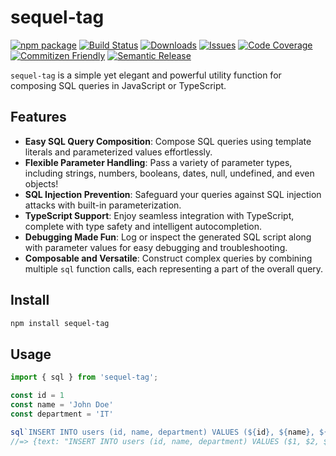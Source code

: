 # sequel-tag

[![npm package][npm-img]][npm-url]
[![Build Status][build-img]][build-url]
[![Downloads][downloads-img]][downloads-url]
[![Issues][issues-img]][issues-url]
[![Code Coverage][codecov-img]][codecov-url]
[![Commitizen Friendly][commitizen-img]][commitizen-url]
[![Semantic Release][semantic-release-img]][semantic-release-url]


`sequel-tag` is a simple yet elegant and powerful utility function for composing SQL queries in JavaScript or TypeScript.

## Features

- **Easy SQL Query Composition**: Compose SQL queries using template literals and parameterized values effortlessly.
- **Flexible Parameter Handling**: Pass a variety of parameter types, including strings, numbers, booleans, dates, null, undefined, and even objects!
- **SQL Injection Prevention**: Safeguard your queries against SQL injection attacks with built-in parameterization.
- **TypeScript Support**: Enjoy seamless integration with TypeScript, complete with type safety and intelligent autocompletion.
- **Debugging Made Fun**: Log or inspect the generated SQL script along with parameter values for easy debugging and troubleshooting.
- **Composable and Versatile**: Construct complex queries by combining multiple `sql` function calls, each representing a part of the overall query.

## Install

```bash
npm install sequel-tag
```

## Usage

```ts
import { sql } from 'sequel-tag';

const id = 1
const name = 'John Doe'
const department = 'IT'

sql`INSERT INTO users (id, name, department) VALUES (${id}, ${name}, ${department})`;
//=> {text: "INSERT INTO users (id, name, department) VALUES ($1, $2, $3)", values: [1, 'John Doe', 'IT']}
```

[build-img]:https://github.com/NikosTsompanides/sequel-tag/actions/workflows/release.yml/badge.svg
[build-url]:https://github.com/NikosTsompanides/sequel-tag/actions/workflows/release.yml
[downloads-img]:https://img.shields.io/npm/dt/sequel-tag
[downloads-url]:https://www.npmtrends.com/sequel-tag
[npm-img]:https://img.shields.io/npm/v/sequel-tag
[npm-url]:https://www.npmjs.com/package/sequel-tag
[issues-img]:https://img.shields.io/github/issues/NikosTsompanides/sequel-tag
[issues-url]:https://github.com/NikosTsompanides/issues
[codecov-img]:https://codecov.io/gh/NikosTsompanides/sequel-tag/branch/main/graph/badge.svg
[codecov-url]:https://codecov.io/gh/NikosTsompanides/sequel-tag
[semantic-release-img]:https://img.shields.io/badge/%20%20%F0%9F%93%A6%F0%9F%9A%80-semantic--release-e10079.svg
[semantic-release-url]:https://github.com/semantic-release/semantic-release
[commitizen-img]:https://img.shields.io/badge/commitizen-friendly-brightgreen.svg
[commitizen-url]:http://commitizen.github.io/cz-cli/
